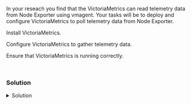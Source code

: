 In your reseach you find that the VictoriaMetrics can read telemetry data from Node Exporter using vmagent. Your tasks will be to deploy and configure VictoriaMetrics to poll telemetry data from Node Exporter.

Install VictoriaMetrics.

Configure VictoriaMetrics to gather telemetry data.

Ensure that VictoriaMetrics is running correctly.

<br>

### Solution
<details>
<summary>Solution</summary>

Setup your server for VictoriaMetrics install

Download and extract VictoriaMetrics.

```plain
wget https://github.com/VictoriaMetrics/VictoriaMetrics/releases/download/v1.123.0/victoria-metrics-linux-amd64-v1.123.0.tar.gz
tar xvfz victoria-metrics-linux-amd64-v1.123.0.tar.gz
```{{exec}}

Start VictoriaMetrics

```plain
nohup ./victoria-matrics-prod &
```{{exec}}

Create a directory and copy over the configuration for prometheus

```plain
mkdir /etc/prometheus
cp /answers/prometheus.yaml /etc/prometheus/prometheus.yaml
```{{exec}}

View the file and look at the configuration

```plain
cat /etc/prometheus/prometheus.yaml
```{{exec}}

Change the port used by the scraper

```plain
sed 's/9090/9100/' /etc/prometheus/prometheus.yaml
```{{exec}}

Install vmagent

```plain
wget https://github.com/VictoriaMetrics/VictoriaMetrics/releases/download/v1.123.0/vmutils-linux-amd64-v1.123.0.tar.gz
tar xvfz vmutils-linux-amd64-v1.123.0.tar.gz
```{{exec}}

Start vmagent

```plain
nohup ./vmagent-prod -promscrape.config=/etc/prometheus/prometheus.yaml -promscrape.config.strictParse=false -remoteWrite.url=http://127.0.0.1:8428/api/v1/write &
```{{exec}}

Verify that VictoriaMetrics and vmagent are working

```plain
cat nohup.out
ps -ef | grep [v]ictoria
```{{exec}}

You can also access VictoriaMetrics via this link:

{{TRAFFIC_HOST1_8428}}

</details>